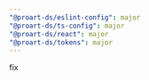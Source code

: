 ```yaml
---
"@proart-ds/eslint-config": major
"@proart-ds/ts-config": major
"@proart-ds/react": major
"@proart-ds/tokens": major
---
```


fix
